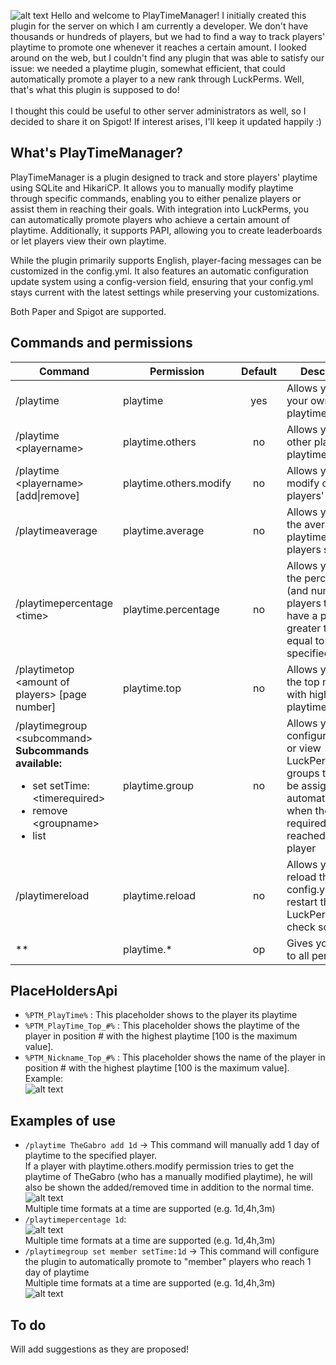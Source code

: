 ![alt text](https://i.imgur.com/cMGDraE.png "PlayTime Logo")
Hello and welcome to PlayTimeManager! I initially created this plugin for the server on which I am currently a developer. We don't have thousands or hundreds of players, but we had to find a way to track players' playtime to promote one whenever it reaches a certain amount. I looked around on the web, but I couldn't find any plugin that was able to satisfy our issue: we needed a playtime plugin, somewhat efficient, that could automatically promote a player to a new rank through LuckPerms. Well, that's what this plugin is supposed to do! <br> <br>
I thought this could be useful to other server administrators as well, so I decided to share it on Spigot! If interest arises, I'll keep it updated happily :)
## What's PlayTimeManager?
PlayTimeManager is a plugin designed to track and store players' playtime using SQLite and HikariCP. It allows you to manually modify playtime through specific commands, enabling you to either penalize players or assist them in reaching their goals. With integration into LuckPerms, you can automatically promote players who achieve a certain amount of playtime. Additionally, it supports PAPI, allowing you to create leaderboards or let players view their own playtime.

While the plugin primarily supports English, player-facing messages can be customized in the config.yml. It also features an automatic configuration update system using a config-version field, ensuring that your config.yml stays current with the latest settings while preserving your customizations.

Both Paper and Spigot are supported.



## Commands and permissions
| Command                                                                       | Permission              | Default | Description                                                                                                                            |
| ------------------------------------------------------------------------------|-------------------------|:-------:|----------------------------------------------------------------------------------------------------------------------------------------|
| /playtime                                                                     | playtime                | yes     | Allows you to get your own own playtime                                                                                                |
| /playtime \<playername\>                                                      | playtime.others         | no      | Allows you to get other players' playtime                                                                                              |
| /playtime \<playername\> [add\|remove] <time>                                 | playtime.others.modify  | no      | Allows you to modify other players' playtime                                                                                           |
| /playtimeaverage                                                              | playtime.average        | no      | Allows you to get the average playtime of all players stored                                                                           |
| /playtimepercentage \<time\>                                                  | playtime.percentage     | no      | Allows you to get the percentage (and numbers) of players that<br>have a playtime greater than or equal to the specified one           |
| /playtimetop \<amount of players\> [page number]                              | playtime.top            | no      | Allows you to get the top n players with highest playtime                                                                              |
| /playtimegroup \<subcommand\> <br>**Subcommands available:**<ul><li>set <groupname> setTime:\<timerequired\></li>  <li> remove \<groupname\> </li> <li>list </li>        | playtime.group          | no      | Allows you to to configure/remove or view LuckPerms groups that will be assigned automatically when the required time is reached by the player |
| /playtimereload                                                               | playtime.reload         | no      | Allows you to reload the config.yml and restart the LuckPerms check schedule                                                           |
| **                                                                                       | playtime.*              | op      | Gives you access to all permissions                                                                                                    |
## PlaceHoldersApi
* `%PTM_PlayTime%` : This placeholder shows to the player its playtime
* `%PTM_PlayTime_Top_#%` : This placeholder shows the playtime of the player in position # with the highest playtime [100 is the maximum value].
* `%PTM_Nickname_Top_#%` : This placeholder shows the name of the player in position # with the highest playtime [100 is the maximum value].
Example: <br>
![alt text](https://i.imgur.com/tbK5mH4.gif "PlayTime Leaderboard example")
## Examples of use
* `/playtime TheGabro add 1d` -> This command will manually add 1 day of playtime to the specified player. <br> If a player with playtime.others.modify permission tries to get the playtime of TheGabro (who has a manually modified playtime), he will also be shown the added/removed time in addition to the normal time. <br> ![alt text](https://i.imgur.com/Aqd1Yh3.png "PlayTime addition example") <br> Multiple time formats at a time are supported (e.g. 1d,4h,3m)
* `/playtimepercentage 1d`: <br> ![alt text](https://i.imgur.com/wQndA7j.png "PlayTime percentage example") <br> Multiple time formats at a time are supported (e.g. 1d,4h,3m)
* `/playtimegroup set member setTime:1d` -> This command will configure the plugin to automatically promote to "member" players who reach 1 day of playtime <br> Multiple time formats at a time are supported (e.g. 1d,4h,3m) <br>
![alt text](https://i.imgur.com/iWvqAlw.png "PlayTime group creation example")
## To do
Will add suggestions as they are proposed!
